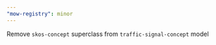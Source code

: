 ```yaml
---
"mow-registry": minor
---
```


Remove `skos-concept` superclass from `traffic-signal-concept` model
